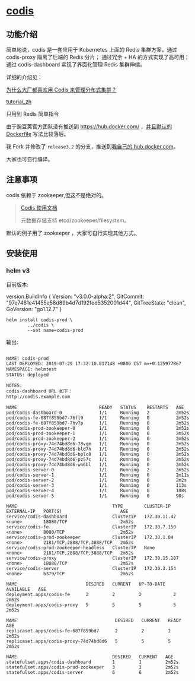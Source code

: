 # [codis](https://github.com/CodisLabs/codis)

## 功能介绍

简单地说，codis 是一套应用于 Kubernetes 上面的 Redis 集群方案，通过 codis-proxy 隔离了后端的 Redis 分片；
通过冗余 + HA 的方式实现了高可用；
通过 codis-dashboard 实现了界面化管理 Redis 集群伸缩。

详细的介绍见：

[为什么大厂都喜欢用 Codis 来管理分布式集群？](https://juejin.im/post/5c132b076fb9a04a08218eef)

[tutorial_zh](https://github.com/zeusro/codis/blob/release3.2/doc/tutorial_zh.md)

只用到 Redis 简单指令

由于豌豆荚官方团队没有推送到 https://hub.docker.com/ ，[并且默认的Dockerfile](https://github.com/CodisLabs/codis/blob/release3.2/Dockerfile) 写法比较落后。

我 Fork 并修改了 `release3.2` 的分支，推送到[我自己的 hub.docker.com](https://hub.docker.com/r/zeusro/codis)。

大家也可自行编译。

## 注意事项

codis 依赖于 zookeeper,但这不是绝对的。

> [Codis 使用文档](https://github.com/CodisLabs/codis/blob/release3.2/doc/tutorial_zh.md)
>
> 元数据存储支持 etcd/zookeeper/filesystem。

默认的例子用了 zookeeper ，大家可自行实现其他方式。

## 安装使用

### helm v3

目前版本:

version.BuildInfo {
	Version: "v3.0.0-alpha.2",
	GitCommit: "97e7461e41455e58d89b4d7d192fed5352001d44",
	GitTreeState: "clean",
	GoVersion: "go1.12.7"
}

```
helm install codis-prod \
        ../codis \
        --set name=codis-prod 
```

输出:

```bash

NAME: codis-prod
LAST DEPLOYED: 2019-07-29 17:32:10.817148 +0800 CST m=+0.125977867
NAMESPACE: helmtest
STATUS: deployed

NOTES:
codis-dashboard URL 如下：
http://codis.example.com
```


```
NAME                               READY   STATUS    RESTARTS   AGE
pod/codis-dashboard-0              1/1     Running   2          2m52s
pod/codis-fe-687f859bd7-76fl9      1/1     Running   0          2m52s
pod/codis-fe-687f859bd7-7hv7p      1/1     Running   0          2m52s
pod/codis-prod-zookeeper-0         1/1     Running   0          2m52s
pod/codis-prod-zookeeper-1         1/1     Running   0          2m52s
pod/codis-prod-zookeeper-2         1/1     Running   0          2m52s
pod/codis-proxy-74d74bd8d6-78vgm   1/1     Running   0          2m52s
pod/codis-proxy-74d74bd8d6-bld7h   1/1     Running   0          2m52s
pod/codis-proxy-74d74bd8d6-bplc8   1/1     Running   0          2m52s
pod/codis-proxy-74d74bd8d6-pz57c   1/1     Running   0          2m52s
pod/codis-proxy-74d74bd8d6-wn6bl   1/1     Running   0          2m52s
pod/codis-server-0                 1/1     Running   2          2m52s
pod/codis-server-1                 1/1     Running   0          2m11s
pod/codis-server-2                 1/1     Running   0          2m2s
pod/codis-server-3                 1/1     Running   0          113s
pod/codis-server-4                 1/1     Running   0          108s
pod/codis-server-5                 1/1     Running   0          98s

NAME                                    TYPE        CLUSTER-IP      EXTERNAL-IP   PORT(S)                      AGE
service/codis-dashboard                 ClusterIP   172.30.11.42    <none>        18080/TCP                    2m52s
service/codis-fe                        ClusterIP   172.30.7.150    <none>        8080/TCP                     2m52s
service/codis-prod-zookeeper            ClusterIP   172.30.1.84     <none>        2181/TCP,2888/TCP,3888/TCP   2m52s
service/codis-prod-zookeeper-headless   ClusterIP   None            <none>        2181/TCP,2888/TCP,3888/TCP   2m52s
service/codis-proxy                     ClusterIP   172.30.15.187   <none>        18080/TCP                    2m52s
service/codis-server                    ClusterIP   172.30.3.154    <none>        6379/TCP                     2m52s

NAME                          DESIRED   CURRENT   UP-TO-DATE   AVAILABLE   AGE
deployment.apps/codis-fe      2         2         2            2           2m52s
deployment.apps/codis-proxy   5         5         5            5           2m52s

NAME                                     DESIRED   CURRENT   READY   AGE
replicaset.apps/codis-fe-687f859bd7      2         2         2       2m52s
replicaset.apps/codis-proxy-74d74bd8d6   5         5         5       2m52s

NAME                                    DESIRED   CURRENT   AGE
statefulset.apps/codis-dashboard        1         1         2m52s
statefulset.apps/codis-prod-zookeeper   3         3         2m52s
statefulset.apps/codis-server           6         6         2m52s
```